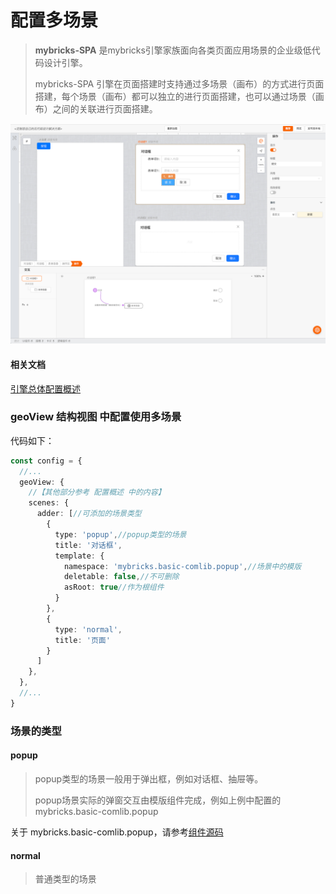 # 配置多场景

>**mybricks-SPA** 是mybricks引擎家族面向各类页面应用场景的企业级低代码设计引擎。
>
> mybricks-SPA 引擎在页面搭建时支持通过多场景（画布）的方式进行页面搭建，每个场景（画布）都可以独立的进行页面搭建，也可以通过场景（画布）之间的关联进行页面搭建。
>

![img.png](img.png)

#### 相关文档

[引擎总体配置概述](../01-config/index.md)<br/>


### geoView 结构视图 中配置使用多场景
代码如下：
```typescript jsx
const config = {
  //...
  geoView: {
    //【其他部分参考 配置概述 中的内容】
    scenes: {
      adder: [//可添加的场景类型
        {
          type: 'popup',//popup类型的场景
          title: '对话框',
          template: {
            namespace: 'mybricks.basic-comlib.popup',//场景中的模版
            deletable: false,//不可删除
            asRoot: true//作为根组件
          }
        },
        {
          type: 'normal',
          title: '页面'
        }
      ]
    },
  },
  //...
}
```
### 场景的类型
#### popup
>popup类型的场景一般用于弹出框，例如对话框、抽屉等。
>
> popup场景实际的弹窗交互由模版组件完成，例如上例中配置的
> mybricks.basic-comlib.popup
> 

关于 mybricks.basic-comlib.popup，请参考[组件源码](https://github.com/mybricks/comlib-basic/tree/main/src/popup)

#### normal
>普通类型的场景


